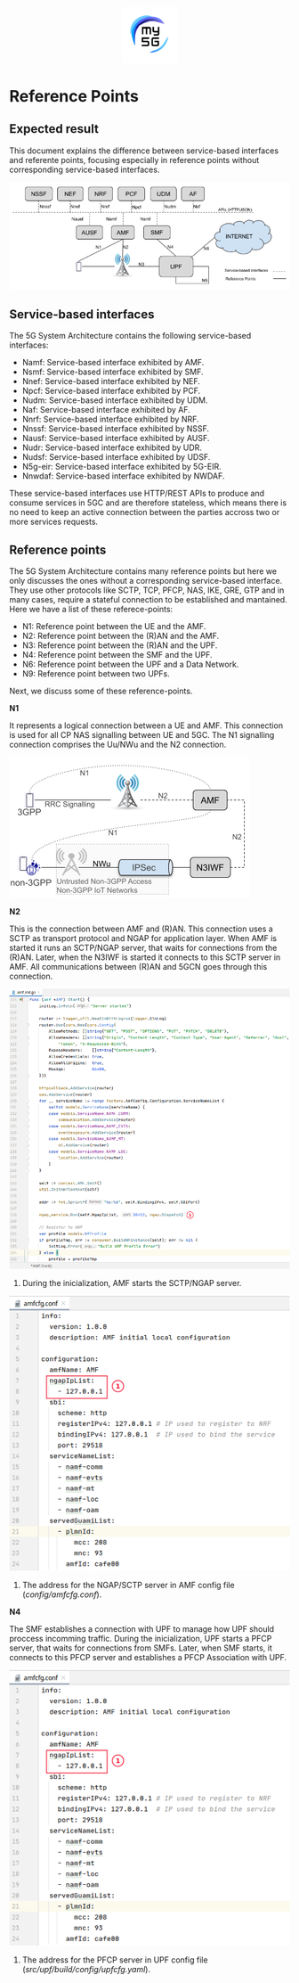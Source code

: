 <div align="center">

<a href="https://github.com/LABORA-INF-UFG/my5Gcore"><img width="20%" src="../figs/my5g-logo.png" alt="free5GC"/></a>

</div> 

# Reference Points

## Expected result

This document explains the difference between service-based interfaces and referente points, focusing especially in reference points without corresponding service-based interfaces.

<p align="left">
    <img src="../../media/images/reference-points/sbi-rp.png" alt="SBI x Reference points"/> 
</p>

## Service-based interfaces

The 5G System Architecture contains the following service-based interfaces:

* Namf: Service-based interface exhibited by AMF.
* Nsmf: Service-based interface exhibited by SMF.
* Nnef: Service-based interface exhibited by NEF.
* Npcf: Service-based interface exhibited by PCF.
* Nudm: Service-based interface exhibited by UDM.
* Naf: Service-based interface exhibited by AF.
* Nnrf: Service-based interface exhibited by NRF.
* Nnssf: Service-based interface exhibited by NSSF.
* Nausf: Service-based interface exhibited by AUSF.
* Nudr: Service-based interface exhibited by UDR.
* Nudsf: Service-based interface exhibited by UDSF.
* N5g-eir: Service-based interface exhibited by 5G-EIR.
* Nnwdaf: Service-based interface exhibited by NWDAF.

These service-based interfaces use HTTP/REST APIs to produce and consume services in 5GC and are therefore stateless, which means there is no need to keep an active connection between the parties accross two or more services requests.

## Reference points

The 5G System Architecture contains many reference points but here we only discusses the ones without a corresponding service-based interface. They use other protocols like SCTP, TCP, PFCP, NAS, IKE, GRE, GTP and in many cases, require a stateful connection to be established and mantained. Here we have a list of these referece-points:

* N1: Reference point between the UE and the AMF.
* N2: Reference point between the (R)AN and the AMF.
* N3: Reference point between the (R)AN and the UPF.
* N4: Reference point between the SMF and the UPF.
* N6: Reference point between the UPF and a Data Network.
* N9: Reference point between two UPFs.

Next, we discuss some of these reference-points.

**N1**

It represents a logical connection between a UE and AMF. This connection is used for all CP NAS signalling between UE and 5GC. The N1 signalling connection comprises the Uu/NWu and the N2 connection.

<p align="left">
    <img src="../../media/images/reference-points/N1-signalling-connection.png" alt="N1 signalling connection"/> 
</p>


**N2**

This is the connection between AMF and (R)AN. This connection uses a SCTP as transport protocol and NGAP for application layer. When AMF is started it runs an SCTP/NGAP server, that waits for connections from the (R)AN. Later, when the N3IWF is started it connects to this SCTP server in AMF. All communications between (R)AN and 5GCN goes through this connection.

<p align="left">
    <img src="../../media/images/reference-points/amf-run-ngap-server.png" alt="AMF starts NGAP server"/> 
</p>

1. During the inicialization, AMF starts the SCTP/NGAP server.
   

<p align="left">
    <img src="../../media/images/reference-points/amfcfg.png" alt="AMF NGAP/SCTP server address in config file"/> 
</p>

1. The address for the NGAP/SCTP server in AMF config file (_config/amfcfg.conf_).



**N4**

The SMF establishes a connection with UPF to manage how UPF should proccess incomming traffic. During the inicialization, UPF starts a PFCP server, that waits for connections from SMFs. Later, when SMF starts, it connects to this PFCP server and establishes a PFCP Association with UPF.


<p align="left">
    <img src="../../media/images/reference-points/amfcfg.png" alt="UPF  PFCP server address in config file"/> 
</p>

1. The address for the PFCP server in UPF config file (_src/upf/build/config/upfcfg.yaml_).








